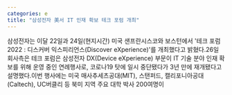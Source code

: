 ```yaml
---
categories: e
title: "삼성전자 美서 IT 인재 확보 테크 포럼 개최"
---
```

삼성전자는 이달 22일과 24일(현지시간) 미국 샌프란시스코와 보스턴에서 &#39;테크 포럼 2022 : 디스커버 익스피리언스(Discover eXperience)&#39;를 개최했다고 밝혔다.26일 회사측은 테크 포럼은 삼성전자 DX(Device eXperience) 부문이 IT 기술 분야 인재 확보를 위해 운영 중인 연례행사로, 코로나19 탓에 일시 중단됐다가 3년 만에 재개됐다고 설명했다.이번 행사에는 미국 매사추세츠공대(MIT), 스탠퍼드, 캘리포니아공대(Caltech), UC버클리 등 북미 지역 주요 대학 박사 200여명이